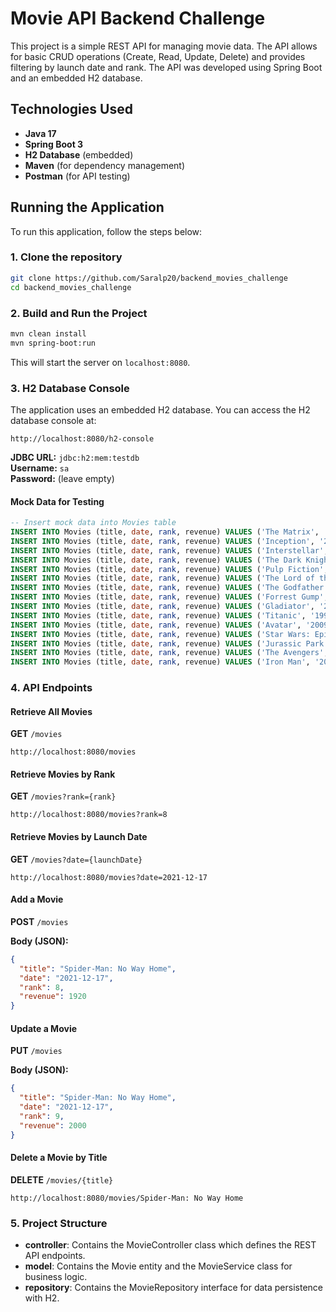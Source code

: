 # Movie API Backend Challenge

This project is a simple REST API for managing movie data. The API allows for basic CRUD operations (Create, Read, Update, Delete) and provides filtering by launch date and rank. The API was developed using Spring Boot and an embedded H2 database.

## Technologies Used

- **Java 17**
- **Spring Boot 3**
- **H2 Database** (embedded)
- **Maven** (for dependency management)
- **Postman** (for API testing)

## Running the Application

To run this application, follow the steps below:

### 1. Clone the repository
    
```bash
git clone https://github.com/Saralp20/backend_movies_challenge
cd backend_movies_challenge
```

### 2. Build and Run the Project
    
```bash
mvn clean install
mvn spring-boot:run
```

This will start the server on `localhost:8080`.

### 3. H2 Database Console

The application uses an embedded H2 database. You can access the H2 database console at:

```
http://localhost:8080/h2-console
```

**JDBC URL:** `jdbc:h2:mem:testdb`  
**Username:** `sa`  
**Password:** (leave empty)

#### Mock Data for Testing
```sql
-- Insert mock data into Movies table
INSERT INTO Movies (title, date, rank, revenue) VALUES ('The Matrix', '1999-03-31', 9, 463);
INSERT INTO Movies (title, date, rank, revenue) VALUES ('Inception', '2010-07-16', 8, 829);
INSERT INTO Movies (title, date, rank, revenue) VALUES ('Interstellar', '2014-11-07', 8, 677);
INSERT INTO Movies (title, date, rank, revenue) VALUES ('The Dark Knight', '2008-07-18', 9, 1004);
INSERT INTO Movies (title, date, rank, revenue) VALUES ('Pulp Fiction', '1994-10-14', 9, 213);
INSERT INTO Movies (title, date, rank, revenue) VALUES ('The Lord of the Rings: The Fellowship of the Ring', '2001-12-19', 9, 897);
INSERT INTO Movies (title, date, rank, revenue) VALUES ('The Godfather', '1972-03-24', 10, 246);
INSERT INTO Movies (title, date, rank, revenue) VALUES ('Forrest Gump', '1994-07-06', 8, 678);
INSERT INTO Movies (title, date, rank, revenue) VALUES ('Gladiator', '2000-05-05', 8, 457);
INSERT INTO Movies (title, date, rank, revenue) VALUES ('Titanic', '1997-12-19', 9, 2187);
INSERT INTO Movies (title, date, rank, revenue) VALUES ('Avatar', '2009-12-18', 9, 2788);
INSERT INTO Movies (title, date, rank, revenue) VALUES ('Star Wars: Episode IV - A New Hope', '1977-05-25', 8, 775);
INSERT INTO Movies (title, date, rank, revenue) VALUES ('Jurassic Park', '1993-06-11', 8, 1034);
INSERT INTO Movies (title, date, rank, revenue) VALUES ('The Avengers', '2012-05-04', 8, 1519);
INSERT INTO Movies (title, date, rank, revenue) VALUES ('Iron Man', '2008-05-02', 7, 585);
```


### 4. API Endpoints

#### Retrieve All Movies
**GET** `/movies`

```
http://localhost:8080/movies
```

#### Retrieve Movies by Rank
**GET** `/movies?rank={rank}`

```
http://localhost:8080/movies?rank=8
```

#### Retrieve Movies by Launch Date
**GET** `/movies?date={launchDate}`

```
http://localhost:8080/movies?date=2021-12-17
```

#### Add a Movie
**POST** `/movies`

**Body (JSON):**
```json
{
  "title": "Spider-Man: No Way Home",
  "date": "2021-12-17",
  "rank": 8,
  "revenue": 1920
}
```

#### Update a Movie
**PUT** `/movies`

**Body (JSON):**
```json
{
  "title": "Spider-Man: No Way Home",
  "date": "2021-12-17",
  "rank": 9,
  "revenue": 2000
}
```

#### Delete a Movie by Title
**DELETE** `/movies/{title}`

```
http://localhost:8080/movies/Spider-Man: No Way Home
```

### 5. Project Structure
- **controller**: Contains the MovieController class which defines the REST API endpoints.
- **model**: Contains the Movie entity and the MovieService class for business logic.
- **repository**: Contains the MovieRepository interface for data persistence with H2.
